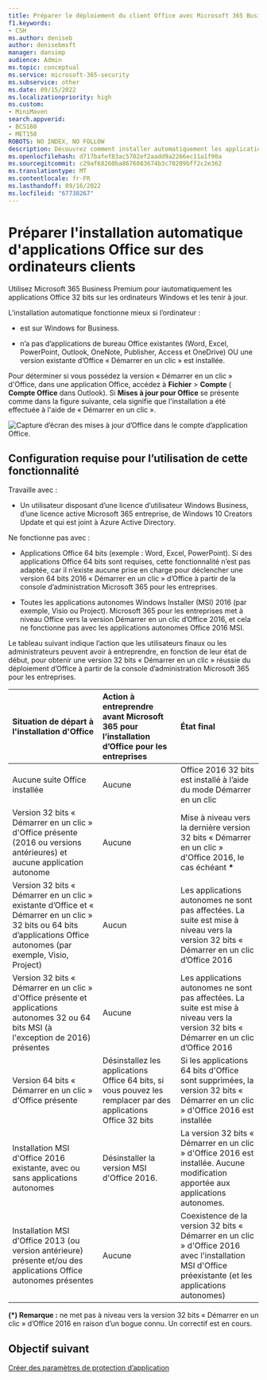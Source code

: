 ```yaml
---
title: Préparer le déploiement du client Office avec Microsoft 365 Business Premium
f1.keywords:
- CSH
ms.author: deniseb
author: denisebmsft
manager: dansimp
audience: Admin
ms.topic: conceptual
ms.service: microsoft-365-security
ms.subservice: other
ms.date: 09/15/2022
ms.localizationpriority: high
ms.custom:
- MiniMaven
search.appverid:
- BCS160
- MET150
ROBOTS: NO INDEX, NO FOLLOW
description: Découvrez comment installer automatiquement les applications Office 32 bits sur les ordinateurs Windows et les maintenir à jour dans Microsoft 365 Business Premium.
ms.openlocfilehash: d717bafef83ac5702ef2aadd9a2266ec11a1f90a
ms.sourcegitcommit: c29af68260ba8676083674b3c70209bff2c2e362
ms.translationtype: MT
ms.contentlocale: fr-FR
ms.lasthandoff: 09/16/2022
ms.locfileid: "67738267"
---
```

# <a name="prepare-to-automatically-install-office-apps-to-client-computers"></a>Préparer l'installation automatique d'applications Office sur des ordinateurs clients

Utilisez Microsoft 365 Business Premium pour iautomatiquement les applications Office 32 bits sur les ordinateurs Windows et les tenir à jour.
  
L’installation automatique fonctionne mieux si l’ordinateur : 

- est sur Windows for Business.
  
- n’a pas d’applications de bureau Office existantes (Word, Excel, PowerPoint, Outlook, OneNote, Publisher, Access et OneDrive) OU une version existante d’Office « Démarrer en un clic » est installée.

Pour déterminer si vous possédez la version « Démarrer en un clic » d'Office, dans une application Office, accédez à **Fichier** \> **Compte** ( **Compte Office** dans Outlook). Si **Mises à jour pour Office** se présente comme dans la figure suivante, cela signifie que l'installation a été effectuée à l'aide de « Démarrer en un clic ».
  
![Capture d’écran des mises à jour d’Office dans le compte d’application Office.](./../media/e3439380-fa43-4ed6-ae5d-64851c297df5.png)
  
## <a name="requirements-for-using-this-feature"></a>Configuration requise pour l’utilisation de cette fonctionnalité
  
Travaille avec :
  
- Un utilisateur disposant d’une licence d’utilisateur Windows Business, d’une licence active Microsoft 365 entreprise, de Windows 10 Creators Update et qui est joint à Azure Active Directory.

Ne fonctionne pas avec : 

- Applications Office 64 bits (exemple : Word, Excel, PowerPoint). Si des applications Office 64 bits sont requises, cette fonctionnalité n’est pas adaptée, car il n’existe aucune prise en charge pour déclencher une version 64 bits 2016 « Démarrer en un clic » d’Office à partir de la console d’administration Microsoft 365 pour les entreprises.

- Toutes les applications autonomes Windows Installer (MSI) 2016 (par exemple, Visio ou Project). Microsoft 365 pour les entreprises met à niveau Office vers la version Démarrer en un clic d’Office 2016, et cela ne fonctionne pas avec les applications autonomes Office 2016 MSI.

Le tableau suivant indique l’action que les utilisateurs finaux ou les administrateurs peuvent avoir à entreprendre, en fonction de leur état de début, pour obtenir une version 32 bits « Démarrer en un clic » réussie du déploiement d’Office à partir de la console d’administration Microsoft 365 pour les entreprises.<br/>


|Situation de départ à l'installation d'Office|Action à entreprendre avant Microsoft 365 pour l’installation d’Office pour les entreprises|État final|
|:-----|:-----|:-----|
|Aucune suite Office installée  |Aucune  |Office 2016 32 bits est installé à l’aide du mode Démarrer en un clic  |
|Version 32 bits « Démarrer en un clic » d'Office présente (2016 ou versions antérieures) et aucune application autonome  |Aucune  |Mise à niveau vers la dernière version 32 bits « Démarrer en un clic » d'Office 2016, le cas échéant **\*** |
|Version 32 bits « Démarrer en un clic » existante d’Office et « Démarrer en un clic » 32 bits ou 64 bits d’applications Office autonomes (par exemple, Visio, Project)  |Aucun  |Les applications autonomes ne sont pas affectées. La suite est mise à niveau vers la version 32 bits « Démarrer en un clic d’Office 2016  |
|Version 32 bits « Démarrer en un clic » d'Office présente et applications autonomes 32 ou 64 bits MSI (à l'exception de 2016) présentes  |Aucune  |Les applications autonomes ne sont pas affectées. La suite est mise à niveau vers la version 32 bits « Démarrer en un clic d’Office 2016  |
|Version 64 bits « Démarrer en un clic » d'Office présente  |Désinstallez les applications Office 64 bits, si vous pouvez les remplacer par des applications Office 32 bits  |Si les applications 64 bits d'Office sont supprimées, la version 32 bits « Démarrer en un clic » d'Office 2016 est installée  |
|Installation MSI d'Office 2016 existante, avec ou sans applications autonomes  |Désinstaller la version MSI d'Office 2016.  |La version 32 bits « Démarrer en un clic » d'Office 2016 est installée. Aucune modification apportée aux applications autonomes.  |
|Installation MSI d'Office 2013 (ou version antérieure) présente et/ou des applications Office autonomes présentes  |Aucune  |Coexistence de la version 32 bits « Démarrer en un clic » d'Office 2016 avec l'installation MSI d'Office préexistante (et les applications autonomes)  |

 **(\*) Remarque :** ne met pas à niveau vers la version 32 bits « Démarrer en un clic » d’Office 2016 en raison d’un bogue connu. Un correctif est en cours. 

## <a name="next-objective"></a>Objectif suivant

[Créer des paramètres de protection d’application](m365bp-protection-settings-for-windows-10-devices.md)
  